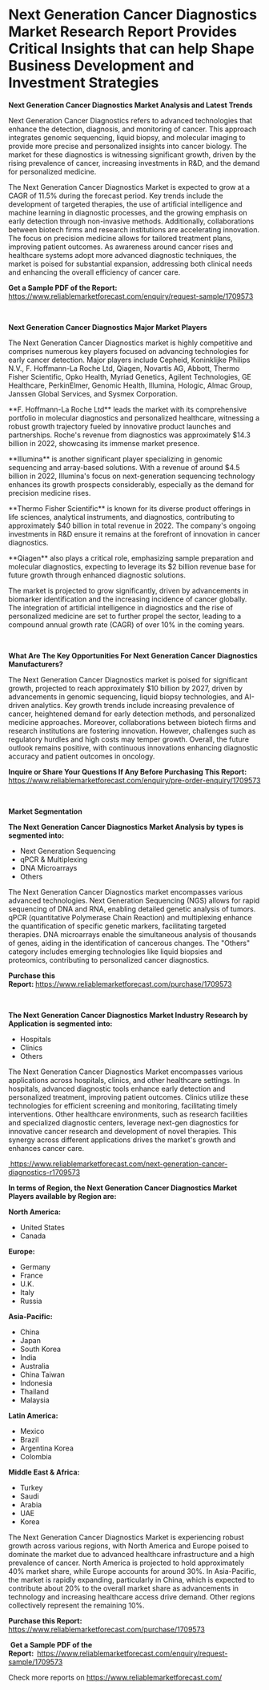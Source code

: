 <p><h1>Next Generation Cancer Diagnostics Market Research Report Provides Critical Insights that can help Shape Business Development and Investment Strategies</h1></p><p><strong>Next Generation Cancer Diagnostics Market Analysis and Latest Trends</strong></p>
<p><p>Next Generation Cancer Diagnostics refers to advanced technologies that enhance the detection, diagnosis, and monitoring of cancer. This approach integrates genomic sequencing, liquid biopsy, and molecular imaging to provide more precise and personalized insights into cancer biology. The market for these diagnostics is witnessing significant growth, driven by the rising prevalence of cancer, increasing investments in R&D, and the demand for personalized medicine.</p><p>The Next Generation Cancer Diagnostics Market is expected to grow at a CAGR of 11.5% during the forecast period. Key trends include the development of targeted therapies, the use of artificial intelligence and machine learning in diagnostic processes, and the growing emphasis on early detection through non-invasive methods. Additionally, collaborations between biotech firms and research institutions are accelerating innovation. The focus on precision medicine allows for tailored treatment plans, improving patient outcomes. As awareness around cancer rises and healthcare systems adopt more advanced diagnostic techniques, the market is poised for substantial expansion, addressing both clinical needs and enhancing the overall efficiency of cancer care.</p></p>
<p><strong>Get a Sample PDF of the Report:&nbsp;</strong> <a href="https://www.reliablemarketforecast.com/enquiry/request-sample/1709573?utm_campaign=1998&utm_medium=2&utm_source=Github&utm_content=ia&utm_term=03032025&utm_id=next-generation-cancer-diagnostics">https://www.reliablemarketforecast.com/enquiry/request-sample/1709573</a></p>
<p>&nbsp;</p>
<p><strong>Next Generation Cancer Diagnostics Major Market Players</strong></p>
<p><p>The Next Generation Cancer Diagnostics market is highly competitive and comprises numerous key players focused on advancing technologies for early cancer detection. Major players include Cepheid, Koninklijke Philips N.V., F. Hoffmann-La Roche Ltd, Qiagen, Novartis AG, Abbott, Thermo Fisher Scientific, Opko Health, Myriad Genetics, Agilent Technologies, GE Healthcare, PerkinElmer, Genomic Health, Illumina, Hologic, Almac Group, Janssen Global Services, and Sysmex Corporation.</p><p>**F. Hoffmann-La Roche Ltd** leads the market with its comprehensive portfolio in molecular diagnostics and personalized healthcare, witnessing a robust growth trajectory fueled by innovative product launches and partnerships. Roche's revenue from diagnostics was approximately $14.3 billion in 2022, showcasing its immense market presence.</p><p>**Illumina** is another significant player specializing in genomic sequencing and array-based solutions. With a revenue of around $4.5 billion in 2022, Illumina's focus on next-generation sequencing technology enhances its growth prospects considerably, especially as the demand for precision medicine rises.</p><p>**Thermo Fisher Scientific** is known for its diverse product offerings in life sciences, analytical instruments, and diagnostics, contributing to approximately $40 billion in total revenue in 2022. The company's ongoing investments in R&D ensure it remains at the forefront of innovation in cancer diagnostics.</p><p>**Qiagen** also plays a critical role, emphasizing sample preparation and molecular diagnostics, expecting to leverage its $2 billion revenue base for future growth through enhanced diagnostic solutions.</p><p>The market is projected to grow significantly, driven by advancements in biomarker identification and the increasing incidence of cancer globally. The integration of artificial intelligence in diagnostics and the rise of personalized medicine are set to further propel the sector, leading to a compound annual growth rate (CAGR) of over 10% in the coming years.</p></p>
<p>&nbsp;</p>
<p><strong>What Are The Key Opportunities For Next Generation Cancer Diagnostics Manufacturers?</strong></p>
<p><p>The Next Generation Cancer Diagnostics market is poised for significant growth, projected to reach approximately $10 billion by 2027, driven by advancements in genomic sequencing, liquid biopsy technologies, and AI-driven analytics. Key growth trends include increasing prevalence of cancer, heightened demand for early detection methods, and personalized medicine approaches. Moreover, collaborations between biotech firms and research institutions are fostering innovation. However, challenges such as regulatory hurdles and high costs may temper growth. Overall, the future outlook remains positive, with continuous innovations enhancing diagnostic accuracy and patient outcomes in oncology.</p></p>
<p><strong>Inquire or Share Your Questions If Any Before Purchasing This Report:</strong> <a href="https://www.reliablemarketforecast.com/enquiry/pre-order-enquiry/1709573?utm_campaign=1998&utm_medium=2&utm_source=Github&utm_content=ia&utm_term=03032025&utm_id=next-generation-cancer-diagnostics">https://www.reliablemarketforecast.com/enquiry/pre-order-enquiry/1709573</a></p>
<p>&nbsp;</p>
<p><strong>Market Segmentation</strong></p>
<p><strong>The Next Generation Cancer Diagnostics Market Analysis by types is segmented into:</strong></p>
<p><ul><li>Next Generation Sequencing</li><li>qPCR & Multiplexing</li><li>DNA Microarrays</li><li>Others</li></ul></p>
<p><p>The Next Generation Cancer Diagnostics market encompasses various advanced technologies. Next Generation Sequencing (NGS) allows for rapid sequencing of DNA and RNA, enabling detailed genetic analysis of tumors. qPCR (quantitative Polymerase Chain Reaction) and multiplexing enhance the quantification of specific genetic markers, facilitating targeted therapies. DNA microarrays enable the simultaneous analysis of thousands of genes, aiding in the identification of cancerous changes. The "Others" category includes emerging technologies like liquid biopsies and proteomics, contributing to personalized cancer diagnostics.</p></p>
<p><strong>Purchase this Report:&nbsp;</strong><a href="https://www.reliablemarketforecast.com/purchase/1709573?utm_campaign=1998&utm_medium=2&utm_source=Github&utm_content=ia&utm_term=03032025&utm_id=next-generation-cancer-diagnostics">https://www.reliablemarketforecast.com/purchase/1709573</a></p>
<p>&nbsp;</p>
<p><strong>The Next Generation Cancer Diagnostics Market Industry Research by Application is segmented into:</strong></p>
<p><ul><li>Hospitals</li><li>Clinics</li><li>Others</li></ul></p>
<p><p>The Next Generation Cancer Diagnostics Market encompasses various applications across hospitals, clinics, and other healthcare settings. In hospitals, advanced diagnostic tools enhance early detection and personalized treatment, improving patient outcomes. Clinics utilize these technologies for efficient screening and monitoring, facilitating timely interventions. Other healthcare environments, such as research facilities and specialized diagnostic centers, leverage next-gen diagnostics for innovative cancer research and development of novel therapies. This synergy across different applications drives the market's growth and enhances cancer care.</p></p>
<p><a href="https://www.reliablemarketforecast.com/next-generation-cancer-diagnostics-r1709573?utm_campaign=1998&utm_medium=2&utm_source=Github&utm_content=ia&utm_term=03032025&utm_id=next-generation-cancer-diagnostics">&nbsp;https://www.reliablemarketforecast.com/next-generation-cancer-diagnostics-r1709573</a></p>
<p><strong>In terms of Region, the Next Generation Cancer Diagnostics Market Players available by Region are:</strong></p>
<p>
    <p> <strong> North America: </strong>
        <ul>
            <li>United States</li>
            <li>Canada</li>
        </ul>
        </p> 
    <p> <strong> Europe: </strong>
        <ul>
            <li>Germany</li>
            <li>France</li>
            <li>U.K.</li>
            <li>Italy</li>
            <li>Russia</li>
        </ul>
        </p> 
    <p> <strong> Asia-Pacific: </strong>
        <ul>
            <li>China</li>
            <li>Japan</li>
            <li>South Korea</li>
            <li>India</li>
            <li>Australia</li>
            <li>China Taiwan</li>
            <li>Indonesia</li>
            <li>Thailand</li>
            <li>Malaysia</li>
        </ul>
        </p> 
    <p> <strong> Latin America: </strong>
        <ul>
            <li>Mexico</li>
            <li>Brazil</li>
            <li>Argentina Korea</li>
            <li>Colombia</li>
        </ul>
        </p> 
    <p> <strong> Middle East & Africa: </strong>
        <ul>
            <li>Turkey</li>
            <li>Saudi</li>
            <li>Arabia</li>
            <li>UAE</li>
            <li>Korea</li>
        </ul>
    </p>
    </p>
<p><p>The Next Generation Cancer Diagnostics Market is experiencing robust growth across various regions, with North America and Europe poised to dominate the market due to advanced healthcare infrastructure and a high prevalence of cancer. North America is projected to hold approximately 40% market share, while Europe accounts for around 30%. In Asia-Pacific, the market is rapidly expanding, particularly in China, which is expected to contribute about 20% to the overall market share as advancements in technology and increasing healthcare access drive demand. Other regions collectively represent the remaining 10%.</p></p>
<p><strong>Purchase this Report: </strong><a href="https://www.reliablemarketforecast.com/purchase/1709573?utm_campaign=1998&utm_medium=2&utm_source=Github&utm_content=ia&utm_term=03032025&utm_id=next-generation-cancer-diagnostics">https://www.reliablemarketforecast.com/purchase/1709573</a></p>
<p>&nbsp;<strong>Get a Sample PDF of the Report:&nbsp;&nbsp;</strong><a href="https://www.reliablemarketforecast.com/enquiry/request-sample/1709573?utm_campaign=1998&utm_medium=2&utm_source=Github&utm_content=ia&utm_term=03032025&utm_id=next-generation-cancer-diagnostics">https://www.reliablemarketforecast.com/enquiry/request-sample/1709573</a></p>
<p><strong></strong></p>
<p>Check more reports on <a href="https://www.reliablemarketforecast.com/?utm_campaign=1998&utm_medium=2&utm_source=Github&utm_content=ia&utm_term=03032025&utm_id=next-generation-cancer-diagnostics">https://www.reliablemarketforecast.com/</a></p>
